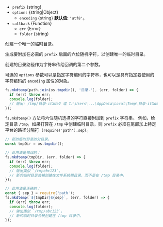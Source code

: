 <!-- YAML
added: v5.10.0
changes:
  - version: v10.0.0
    pr-url: https://github.com/nodejs/node/pull/12562
    description: The `callback` parameter is no longer optional. Not passing
                 it will throw a `TypeError` at runtime.
  - version: v7.0.0
    pr-url: https://github.com/nodejs/node/pull/7897
    description: The `callback` parameter is no longer optional. Not passing
                 it will emit a deprecation warning with id DEP0013.
  - version: v6.2.1
    pr-url: https://github.com/nodejs/node/pull/6828
    description: The `callback` parameter is optional now.
-->

* `prefix` {string}
* `options` {string|Object}
  * `encoding` {string} **默认值:** `'utf8'`。
* `callback` {Function}
  * `err` {Error}
  * `folder` {string}

创建一个唯一的临时目录。

生成要附加在必需的 `prefix` 后面的六位随机字符，以创建唯一的临时目录。

创建的目录路径作为字符串传给回调的第二个参数。

可选的 `options` 参数可以是指定字符编码的字符串，也可以是具有指定要使用的字符编码的 `encoding` 属性的对象。


```js
fs.mkdtemp(path.join(os.tmpdir(), '目录-'), (err, folder) => {
  if (err) throw err;
  console.log(folder);
  // 输出: /tmp/目录-itXde2 或 C:\Users\...\AppData\Local\Temp\目录-itXde2
});
```

`fs.mkdtemp()` 方法将六位随机选择的字符直接附加到 `prefix` 字符串。
例如，给定目录 `/tmp`，如果打算在 `/tmp` 中创建临时目录，则 `prefix` 必须在尾部加上特定平台的路径分隔符（`require('path').sep`）。

```js
// 新的临时目录的父目录。
const tmpDir = os.tmpdir();

// 此用法是错误的：
fs.mkdtemp(tmpDir, (err, folder) => {
  if (err) throw err;
  console.log(folder);
  // 输出类似 `/tmpabc123`。
  // 新的临时目录会被创建在文件系统根目录，而不是在 /tmp 目录中。
});

// 此用法是正确的：
const { sep } = require('path');
fs.mkdtemp(`${tmpDir}${sep}`, (err, folder) => {
  if (err) throw err;
  console.log(folder);
  // 输出类似 `/tmp/abc123`。
  // 新的临时目录会被创建在 /tmp 目录中。
});
```


